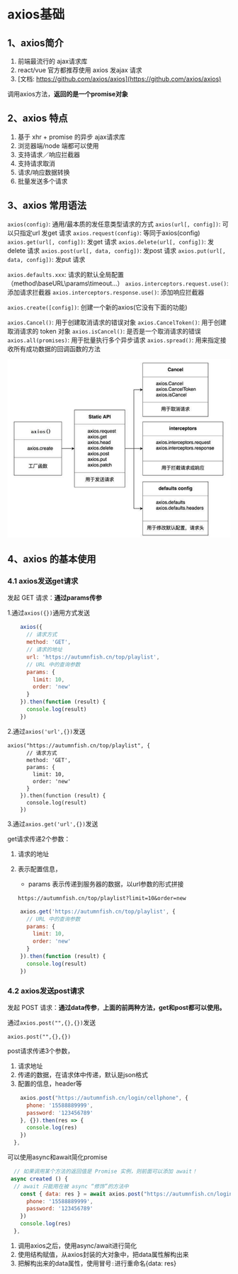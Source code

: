 # axios基础

## 1、axios简介

1. 前端最流行的 ajax请求库
2. react/vue 官方都推荐使用 axios 发ajax 请求
3. [文档: https://github.com/axios/axios](https://github.com/axios/axios)

调用axios方法，**返回的是一个promise对象**

## 2、axios 特点

1. 基于 xhr + promise 的异步 ajax请求库
2. 浏览器端/node 端都可以使用
3. 支持请求／响应拦截器
4. 支持请求取消
5. 请求/响应数据转换
6. 批量发送多个请求

## 3、axios 常用语法

`axios(config)`: 通用/最本质的发任意类型请求的方式
`axios(url[, config])`: 可以只指定url 发get 请求
`axios.request(config)`: 等同于axios(config)
`axios.get(url[, config])`: 发get 请求
`axios.delete(url[, config])`: 发delete 请求
`axios.post(url[, data, config])`: 发post 请求
`axios.put(url[, data, config])`: 发put 请求

`axios.defaults.xxx`: 请求的默认全局配置（method\baseURL\params\timeout…）
`axios.interceptors.request.use()`: 添加请求拦截器
`axios.interceptors.response.use()`: 添加响应拦截器

`axios.create([config])`: 创建一个新的axios(它没有下面的功能)

`axios.Cancel()`: 用于创建取消请求的错误对象
`axios.CancelToken()`: 用于创建取消请求的 token 对象
`axios.isCancel()`: 是否是一个取消请求的错误
`axios.all(promises)`: 用于批量执行多个异步请求
`axios.spread()`: 用来指定接收所有成功数据的回调函数的方法

<!-- <img src="D:\user\Desktop\scripthqs\note\material\ajax\axios图解.png" alt="axios图解" style="zoom: 67%;" /> -->

![axios](../images/axios.png)

## 4、axios 的基本使用

### 4.1 axios发送get请求

发起 GET 请求：**通过params传参**

1.通过`axios({})`通用方式发送

```js
    axios({
      // 请求方式
      method: 'GET',
      // 请求的地址
      url: 'https://autumnfish.cn/top/playlist',
      // URL 中的查询参数
      params: {
        limit: 10,
        order: 'new'
      }
    }).then(function (result) {
      console.log(result)
    })
```

2.通过`axios('url',{})`发送

```
axios("https://autumnfish.cn/top/playlist", {
      // 请求方式
      method: 'GET',
      params: {
        limit: 10,
        order: 'new'
      }
    }).then(function (result) {
      console.log(result)
    })
```

3.通过`axios.get('url',{})`发送

get请求传递2个参数：

1. 请求的地址

2. 表示配置信息，

   - params 表示传递到服务器的数据，以url参数的形式拼接

   ```
   https://autumnfish.cn/top/playlist?limit=10&order=new
   ```

```js
    axios.get('https://autumnfish.cn/top/playlist', {
      // URL 中的查询参数
      params: {
        limit: 10,
        order: 'new'
      }
    }).then(function (result) {
      console.log(result)
    })
```

### 4.2 axios发送post请求

发起 POST 请求：**通过data传参**，**上面的前两种方法，get和post都可以使用。**

通过`axios.post("",{},{})`发送

```
axios.post("",{},{})
```

post请求传递3个参数，

1. 请求地址
2. 传递的数据，在请求体中传递，默认是json格式
3. 配置的信息，header等

```js
    axios.post("https://autumnfish.cn/login/cellphone", {
      phone: '15588889999',
      password: '123456789'
    }, {}).then(res => {
      console.log(res)
    })
  },
```

可以使用async和await简化promise

```js
  // 如果调用某个方法的返回值是 Promise 实例，则前面可以添加 await！
 async created () {
  // await 只能用在被 async “修饰”的方法中  
    const { data: res } = await axios.post("https://autumnfish.cn/login/cellphone", {
      phone: '15588889999',
      password: '123456789'
    })
    console.log(res)
  },
```

1. 调用axios之后，使用async/await进行简化
2. 使用结构赋值，从axios封装的大对象中，把data属性解构出来
3. 把解构出来的data属性，使用冒号`:`进行重命名{data: res}
